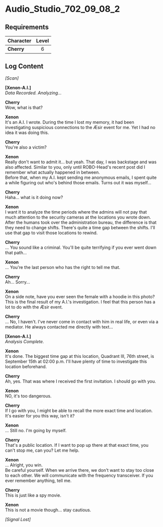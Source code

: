 # Audio_Studio_702_09_08_2
## Requirements
|Character |Level|
|----------|:---:|
|**Cherry**|  6  |

## Log Content
*\[Scan\]*

**[Xenon-A.I.]**<br>
*Data Recorded. Analyzing...*

**Cherry**<br>
Wow, what is that?

**Xenon**<br>
It's an A.I. I wrote. During the time I lost my memory, it had been investigating suspicious connections to the Æsir event for me. Yet I had no idea it was doing this.

**Cherry**<br>
You're also a victim?

**Xenon**<br>
Really don't want to admit it... but yeah. That day, I was backstage and was also affected. Similar to you, only until ROBO\-Head's recent post did I remember what actually happened in between.<br>
Before that, when my A.I. kept sending me anonymous emails, I spent quite a while figuring out who's behind those emails. Turns out it was myself...

**Cherry**<br>
Haha... what is it doing now?

**Xenon**<br>
I want it to analyze the time periods where the admins will not pay that much attention to the security cameras at the locations you wrote down.<br>
After the humans took over the administration bureau, the difference is that they need to change shifts. There's quite a time gap between the shifts. I'll use that gap to visit those locations to rewind.

**Cherry**<br>
... You sound like a criminal. You'll be quite terrifying if you ever went down that path...

**Xenon**<br>
... You're the last person who has the right to tell me that.

**Cherry**<br>
Ah... Sorry...

**Xenon**<br>
On a side note, have you ever seen the female with a hoodie in this photo? This is the final result of my A.I.'s investigation. I feel that this person has a lot to do with the Æsir event.

**Cherry**<br>
... No, I haven't. I've never come in contact with him in real life, or even via a mediator. He always contacted me directly with text...

**[Xenon-A.I.]**<br>
*Analysis Complete.*

**Xenon**<br>
It's done. The biggest time gap at this location, Quadrant III, 76th street, is September 15th at 02:00 p.m. I'll have plenty of time to investigate this location beforehand.

**Cherry**<br>
Ah, yes. That was where I received the first invitation. I should go with you.

**Xenon**<br>
NO, it's too dangerous.

**Cherry**<br>
If I go with you, I might be able to recall the more exact time and location. It's easier for you this way, isn't it?

**Xenon**<br>
... Still no. I'm going by myself.

**Cherry**<br>
That's a public location. If I want to pop up there at that exact time, you can't stop me, can you? Let me help.

**Xenon**<br>
... Alright, you win.<br>
Be careful yourself. When we arrive there, we don't want to stay too close to each other. We will communicate with the frequency transceiver. If you ever remember anything, tell me.

**Cherry**<br>
This is just like a spy movie.

**Xenon**<br>
This is not a movie though... stay cautious.

*[Signal Lost]*
